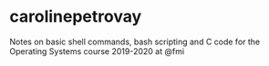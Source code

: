 # carolinepetrovay
Notes on basic shell commands, bash scripting and C code for the Operating Systems course 2019-2020 at @fmi
